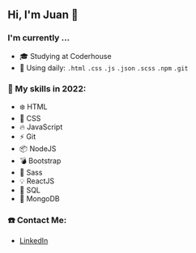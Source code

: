 ### <h2>Hi, I'm Juan 👋</h2>

<h3>I'm currently ...</h3>

- :mortar_board: Studying at Coderhouse
- :calendar: Using daily:  `.html` `.css` `.js` `.json` `.scss` `.npm` `.git`

### :pushpin: My skills in 2022:

- :snowflake: HTML
- :crystal_ball: CSS
- :fire: JavaScript
- :zap: Git
- :package: NodeJS
- :bomb: Bootstrap
- :cherry_blossom: Sass
- :bulb: ReactJS
- :crescent_moon: SQL
- :seedling: MongoDB

### :telephone: Contact Me:

- [LinkedIn](https://www.linkedin.com/in/juan-burgueño)
